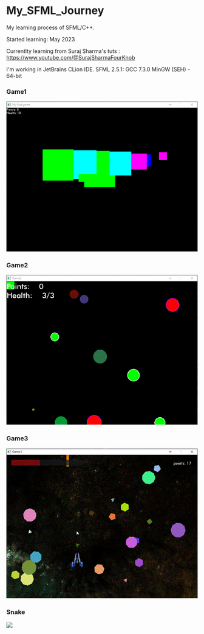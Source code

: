 # My_SFML_Journey
My learning process of SFML/C++.

Started learning: May 2023

Currentlty learning from Suraj Sharma's tuts : https://www.youtube.com/@SurajSharmaFourKnob

I'm working in JetBrains CLion IDE.
SFML 2.5.1: GCC 7.3.0 MinGW (SEH) - 64-bit

### Game1
![](CreatingWindow/Game1.gif)
### Game2
![](Game2/Game2.gif)
### Game3
![](Game3/game3.gif)
### Snake
![](Snake/snake.gif)

